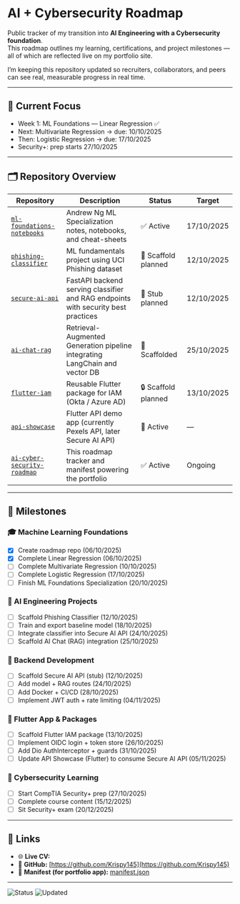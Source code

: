 # AI + Cybersecurity Roadmap

Public tracker of my transition into **AI Engineering with a Cybersecurity foundation**.  
This roadmap outlines my learning, certifications, and project milestones — all of which are reflected live on my portfolio site.

I’m keeping this repository updated so recruiters, collaborators, and peers can see real, measurable progress in real time.

---

## 🧠 Current Focus

- Week 1: ML Foundations — Linear Regression ✅
- Next: Multivariate Regression → due: 10/10/2025
- Then: Logistic Regression → due: 17/10/2025
- Security+: prep starts 27/10/2025

---

## 🗂️ Repository Overview

| Repository                                                                            | Description                                                                       | Status              | Target     |
| ------------------------------------------------------------------------------------- | --------------------------------------------------------------------------------- | ------------------- | ---------- |
| [`ml-foundations-notebooks`](https://github.com/Krispy145/ml-foundations)             | Andrew Ng ML Specialization notes, notebooks, and cheat-sheets                    | ✅ Active           | 17/10/2025 |
| [`phishing-classifier`](https://github.com/Krispy145/phishing-classifier)             | ML fundamentals project using UCI Phishing dataset                                | 🧩 Scaffold planned | 12/10/2025 |
| [`secure-ai-api`](https://github.com/Krispy145/secure-ai-api)                         | FastAPI backend serving classifier and RAG endpoints with security best practices | 🔐 Stub planned     | 12/10/2025 |
| [`ai-chat-rag`](https://github.com/Krispy145/ai-chat-rag)                             | Retrieval-Augmented Generation pipeline integrating LangChain and vector DB       | 🧠 Scaffolded       | 25/10/2025 |
| [`flutter-iam`](https://github.com/Krispy145/flutter-iam)                             | Reusable Flutter package for IAM (Okta / Azure AD)                                | 🔒 Scaffold planned | 13/10/2025 |
| [`api-showcase`](https://github.com/Krispy145/api-showcase)                           | Flutter API demo app (currently Pexels API, later Secure AI API)                  | 🚀 Active           | —          |
| [`ai-cyber-security-roadmap`](https://github.com/Krispy145/ai-cyber-security-roadmap) | This roadmap tracker and manifest powering the portfolio                          | ✅ Active           | Ongoing    |

---

## 🧩 Milestones

### 🎓 Machine Learning Foundations

- [x] Create roadmap repo (06/10/2025)
- [x] Complete Linear Regression (06/10/2025)
- [ ] Complete Multivariate Regression (10/10/2025)
- [ ] Complete Logistic Regression (17/10/2025)
- [ ] Finish ML Foundations Specialization (20/10/2025)

### 🤖 AI Engineering Projects

- [ ] Scaffold Phishing Classifier (12/10/2025)
- [ ] Train and export baseline model (18/10/2025)
- [ ] Integrate classifier into Secure AI API (24/10/2025)
- [ ] Scaffold AI Chat (RAG) integration (25/10/2025)

### 🧱 Backend Development

- [ ] Scaffold Secure AI API (stub) (12/10/2025)
- [ ] Add model + RAG routes (24/10/2025)
- [ ] Add Docker + CI/CD (28/10/2025)
- [ ] Implement JWT auth + rate limiting (04/11/2025)

### 🧩 Flutter App & Packages

- [ ] Scaffold Flutter IAM package (13/10/2025)
- [ ] Implement OIDC login + token store (26/10/2025)
- [ ] Add Dio AuthInterceptor + guards (31/10/2025)
- [ ] Update API Showcase (Flutter) to consume Secure AI API (05/11/2025)

### 🔐 Cybersecurity Learning

- [ ] Start CompTIA Security+ prep (27/10/2025)
- [ ] Complete course content (15/12/2025)
- [ ] Sit Security+ exam (20/12/2025)

---

## 🔗 Links

- 🌐 **Live CV:** <your-site>
- 🧰 **GitHub:** [https://github.com/Krispy145](https://github.com/Krispy145)
- 🧾 **Manifest (for portfolio app):** [manifest.json](./manifest.json)

---

![Status](https://img.shields.io/badge/status-active-green)
![Updated](https://img.shields.io/badge/updated-06/10/2025-informational)
